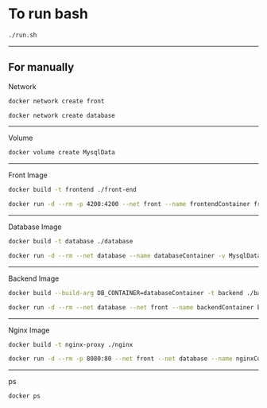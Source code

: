 # To run bash
```bash
./run.sh
```
---
## For manually

Network
```bash
docker network create front
```
```bash
docker network create database
```
___
Volume 
```bash
docker volume create MysqlData
```
---
Front Image
```bash
docker build -t frontend ./front-end
```
```bash
docker run -d --rm -p 4200:4200 --net front --name frontendContainer frontend
```
---
Database Image
```bash
docker build -t database ./database
```
```bash
docker run -d --rm --net database --name databaseContainer -v MysqlData:/var/lib/mysql database
```
---
Backend Image
```bash
docker build --build-arg DB_CONTAINER=databaseContainer -t backend ./back-end
```
```bash
docker run -d --rm --net database --net front --name backendContainer backend
```
---
Nginx Image
```bash
docker build -t nginx-proxy ./nginx
```
```bash
docker run -d --rm -p 8080:80 --net front --net database --name nginxContainer nginx-proxy
```
---
ps 
```bash
docker ps
```


